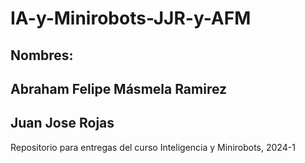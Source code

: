 # IA-y-Minirobots-JJR-y-AFM

## Nombres: 
## Abraham Felipe Másmela Ramirez
## Juan Jose Rojas

Repositorio para entregas del curso Inteligencia y Minirobots, 2024-1
